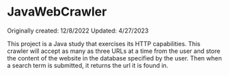 # JavaWebCrawler

Originally created: 12/8/2022
Updated: 4/27/2023

This project is a Java study that exercises its HTTP capabilities. This crawler will accept as many as three URLs at a time from the user and store the content of the website in the database specified by the user. Then when a search term is submitted, it returns the url it is found in.
